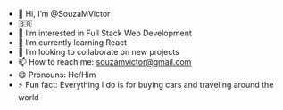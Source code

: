- 👋 Hi, I’m @SouzaMVictor
- 🇧🇷
- 👀 I’m interested in Full Stack Web Development
- 🌱 I’m currently learning React
- 💞️ I’m looking to collaborate on new projects
- 📫 How to reach me: souzamvictor@gmail.com
- 😄 Pronouns: He/Him
- ⚡ Fun fact: Everything I do is for buying cars and traveling around the world 

<!---
SouzaMVictor/SouzaMVictor is a ✨ special ✨ repository because its `README.md` (this file) appears on your GitHub profile.
You can click the Preview link to take a look at your changes.
--->
